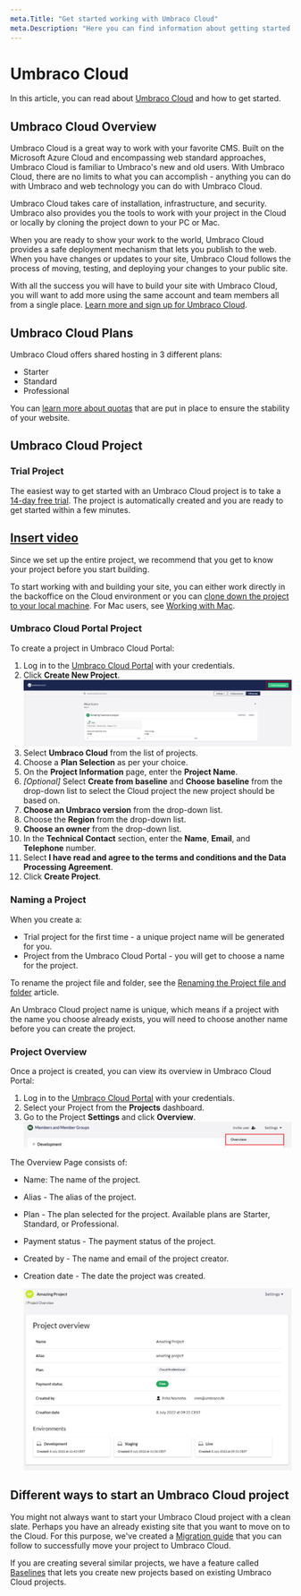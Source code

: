 ```yaml
---
meta.Title: "Get started working with Umbraco Cloud"
meta.Description: "Here you can find information about getting started working with Umbraco Cloud"
---
```


# Umbraco Cloud

In this article, you can read about [Umbraco Cloud](https://umbraco.com/products/umbraco-cloud/) and how to get started.

## Umbraco Cloud Overview

Umbraco Cloud is a great way to work with your favorite CMS. Built on the Microsoft Azure Cloud and encompassing web standard approaches, Umbraco Cloud is familiar to Umbraco's new and old users. With Umbraco Cloud, there are no limits to what you can accomplish - anything you can do with Umbraco and web technology you can do with Umbraco Cloud.

Umbraco Cloud takes care of installation, infrastructure, and security. Umbraco also provides you the tools to work with your project in the Cloud or locally by cloning the project down to your PC or Mac.

When you are ready to show your work to the world, Umbraco Cloud provides a safe deployment mechanism that lets you publish to the web. When you have changes or updates to your site, Umbraco Cloud follows the process of moving, testing, and deploying your changes to your public site.

With all the success you will have to build your site with Umbraco Cloud, you will want to add more using the same account and team members all from a single place. [Learn more and sign up for Umbraco Cloud](https://umbraco.com/campaigns/try-umbraco-today/).

## Umbraco Cloud Plans

Umbraco Cloud offers shared hosting in 3 different plans:

- Starter
- Standard
- Professional

You can [learn more about quotas](umbraco-cloud-plans) that are put in place to ensure the stability of your website.

## Umbraco Cloud Project

### Trial Project

The easiest way to get started with an Umbraco Cloud project is to take a [14-day free trial](https://umbraco.com/?product_tour_id=103162). The project is automatically created and you are ready to get started within a few minutes.

## [Insert video](https://www.youtube.com/embed/TcmuTpJT1Kw?rel=0)

Since we set up the entire project, we recommend that you get to know your project before you start building.

To start working with and building your site, you can either work directly in the backoffice on the Cloud environment or you can [clone down the project to your local machine](../set-up/working-locally.md). For Mac users, see [Working with Mac](../set-up/working-with-mac.md).

### Umbraco Cloud Portal Project

To create a project in Umbraco Cloud Portal:

1. Log in to the [Umbraco Cloud Portal](https://www.s1.umbraco.io/projects) with your credentials.
2. Click **Create New Project**.
    ![Create new Project](images/Create-Project.png)
3. Select **Umbraco Cloud** from the list of projects.
4. Choose a **Plan Selection** as per your choice.
5. On the **Project Information** page, enter the **Project Name**.
6. *[Optional]* Select **Create from baseline** and **Choose baseline** from the drop-down list to select the Cloud project the new project should be based on.
7. **Choose an Umbraco version** from the drop-down list.
8. Choose the **Region** from the drop-down list.
9. **Choose an owner** from the drop-down list.
10. In the **Technical Contact** section, enter the **Name**, **Email**, and **Telephone** number.
11. Select **I have read and agree to the terms and conditions and the Data Processing Agreement**.
12. Click **Create Project**.

### Naming a Project

When you create a:

- Trial project for the first time - a unique project name will be generated for you.
- Project from the Umbraco Cloud Portal - you will get to choose a name for the project.

To rename the project file and folder, see the [Renaming the Project file and folder](../set-up/project-settings.md#renaming-the-project-file-and-folder) article.

An Umbraco Cloud project name is unique, which means if a project with the name you choose already exists, you will need to choose another name before you can create the project.

### Project Overview

Once a project is created, you can view its overview in Umbraco Cloud Portal:

1. Log in to the [Umbraco Cloud Portal](https://www.s1.umbraco.io/projects) with your credentials.
2. Select your Project from the **Projects** dashboard.
3. Go to the Project **Settings** and click **Overview**.
    ![Cloud Overview](images/Cloud-Overview.png)

The Overview Page consists of:

- Name: The name of the project.
- Alias - The alias of the project.
- Plan - The plan selected for the project. Available plans are Starter, Standard, or Professional.
- Payment status - The payment status of the project.
- Created by - The name and email of the project creator.
- Creation date - The date the project was created.

    ![Project Overview Page](images/Cloud_Overview_Page.png)

## Different ways to start an Umbraco Cloud project

You might not always want to start your Umbraco Cloud project with a clean slate. Perhaps you have an already existing site that you want to move on to the Cloud. For this purpose, we've created a [Migration guide](Migrate-Existing-Site/README.md) that you can follow to successfully move your project to Umbraco Cloud.

If you are creating several similar projects, we have a feature called [Baselines](Baselines) that lets you create new projects based on existing Umbraco Cloud projects.
